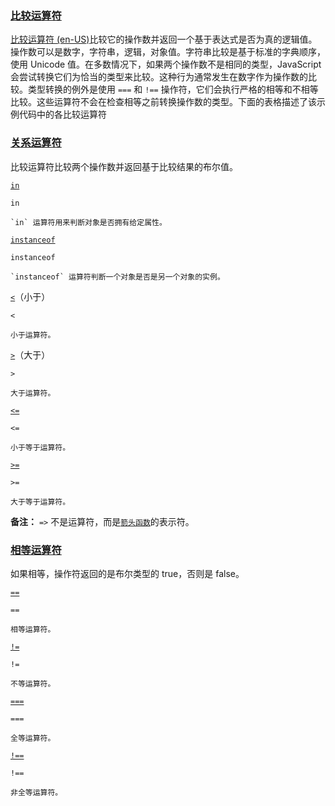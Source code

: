 ### [比较运算符](https://developer.mozilla.org/zh-CN/docs/Web/JavaScript/Guide/Expressions_and_Operators#比较运算符)

[比较运算符 (en-US)](https://developer.mozilla.org/en-US/docs/Web/JavaScript/Reference/Operators "Currently only available in English (US)")比较它的操作数并返回一个基于表达式是否为真的逻辑值。操作数可以是数字，字符串，逻辑，对象值。字符串比较是基于标准的字典顺序，使用 Unicode 值。在多数情况下，如果两个操作数不是相同的类型，JavaScript 会尝试转换它们为恰当的类型来比较。这种行为通常发生在数字作为操作数的比较。类型转换的例外是使用 `===` 和 `!==` 操作符，它们会执行严格的相等和不相等比较。这些运算符不会在检查相等之前转换操作数的类型。下面的表格描述了该示例代码中的各比较运算符

### [关系运算符](https://developer.mozilla.org/zh-CN/docs/Web/JavaScript/Reference/Operators#关系运算符)

比较运算符比较两个操作数并返回基于比较结果的布尔值。

[`in`](https://developer.mozilla.org/zh-CN/docs/Web/JavaScript/Reference/Operators/in)

```
in

`in` 运算符用来判断对象是否拥有给定属性。
```

[`instanceof`](https://developer.mozilla.org/zh-CN/docs/Web/JavaScript/Reference/Operators/instanceof)

```
instanceof

`instanceof` 运算符判断一个对象是否是另一个对象的实例。
```

[`<`](https://developer.mozilla.org/zh-CN/docs/Web/JavaScript/Reference/Operators/Less_than)（小于）

```
<

小于运算符。
```

[`>`](https://developer.mozilla.org/zh-CN/docs/Web/JavaScript/Reference/Operators/Greater_than)（大于）

```
>

大于运算符。
```

[`<=`](https://developer.mozilla.org/zh-CN/docs/Web/JavaScript/Reference/Operators/Less_than_or_equal)

```
<=

小于等于运算符。
```

[`>=`](https://developer.mozilla.org/zh-CN/docs/Web/JavaScript/Reference/Operators/Greater_than_or_equal)

```
>=

大于等于运算符。
```

**备注：** `=>` 不是运算符，而是[`箭头函数`](https://developer.mozilla.org/zh-CN/docs/Web/JavaScript/Reference/Functions/Arrow_functions)的表示符。

### [相等运算符](https://developer.mozilla.org/zh-CN/docs/Web/JavaScript/Reference/Operators#相等运算符)

如果相等，操作符返回的是布尔类型的 true，否则是 false。

[`==`](https://developer.mozilla.org/zh-CN/docs/Web/JavaScript/Reference/Operators/Equality)

```
==

相等运算符。
```

[`!=`](https://developer.mozilla.org/zh-CN/docs/Web/JavaScript/Reference/Operators/Inequality)

```
!=

不等运算符。
```

[`===`](https://developer.mozilla.org/zh-CN/docs/Web/JavaScript/Reference/Operators/Strict_equality)

```
===

全等运算符。
```

[`!==`](https://developer.mozilla.org/zh-CN/docs/Web/JavaScript/Reference/Operators/Strict_inequality)

```
!==

非全等运算符。
```
